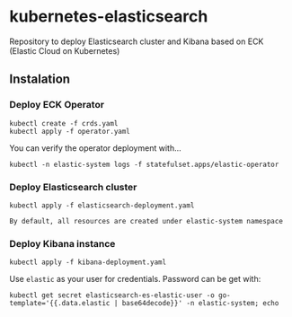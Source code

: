 # kubernetes-elasticsearch
Repository to deploy Elasticsearch cluster and Kibana based on ECK (Elastic Cloud on Kubernetes)

## Instalation

### Deploy ECK Operator
```
kubectl create -f crds.yaml
kubectl apply -f operator.yaml
```

You can verify the operator deployment with...
```
kubectl -n elastic-system logs -f statefulset.apps/elastic-operator
```

### Deploy Elasticsearch cluster
```
kubectl apply -f elasticsearch-deployment.yaml
```

	By default, all resources are created under elastic-system namespace


### Deploy Kibana instance
```
kubectl apply -f kibana-deployment.yaml
```

Use `elastic` as your user for credentials. Password can be get with:
```
kubectl get secret elasticsearch-es-elastic-user -o go-template='{{.data.elastic | base64decode}}' -n elastic-system; echo
```

